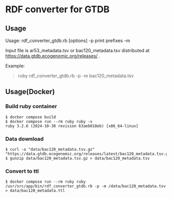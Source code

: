 # RDF converter for GTDB


## Usage
  
  Usage: rdf_converter_gtdb.rb [options]
    -p print prefixes
    -m <file> 

Input file is ar53_metadata.tsv or bac120_metadata.tsv distributed at https://data.gtdb.ecogenomic.org/releases/ .

  Example:

  > ruby rdf_converter_gtdb.rb -p -m bac120_metadata.tsv

## Usage(Docker)
### Build ruby container
```
$ docker compose build
$ docker compose run --rm ruby ruby -v
ruby 3.2.6 (2024-10-30 revision 63aeb018eb) [x86_64-linux]
```
### Data download
```
$ curl -o "data/bac120_metadata.tsv.gz" "https://data.gtdb.ecogenomic.org/releases/latest/bac120_metadata.tsv.gz"
$ gunzip data/bac120_metadata.tsv.gz > data/bac120_metadata.tsv
```

### Convert to ttl
```
$ docker compose run --rm ruby ruby /usr/src/app/bin/rdf_converter_gtdb.rb -p -m /data/bac120_metadata.tsv > data/bac120_metadata.ttl
```
